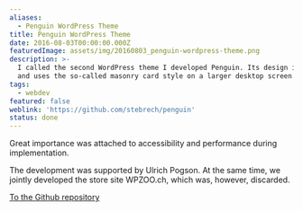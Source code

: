 ```yaml
---
aliases:
  - Penguin WordPress Theme
title: Penguin WordPress Theme
date: 2016-08-03T00:00:00.000Z
featuredImage: assets/img/20160803_penguin-wordpress-theme.png
description: >-
  I called the second WordPress theme I developed Penguin. Its design is simple
  and uses the so-called masonry card style on a larger desktop screen.
tags:
  - webdev
featured: false
weblink: 'https://github.com/stebrech/penguin'
status: done
---
```

Great importance was attached to accessibility and performance during implementation.

The development was supported by Ulrich Pogson. At the same time, we jointly developed the store site WPZOO.ch, which was, however, discarded.

[To the Github repository](https://github.com/stebrech/penguin)
